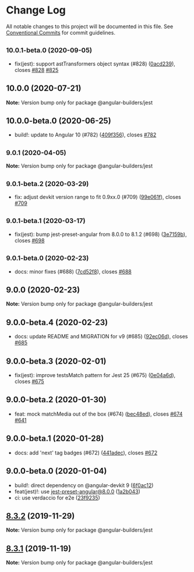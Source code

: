 # Change Log

All notable changes to this project will be documented in this file.
See [Conventional Commits](https://conventionalcommits.org) for commit guidelines.

## <small>10.0.1-beta.0 (2020-09-05)</small>

* fix(jest):  support astTransformers object syntax (#828) ([0acd239](https://github.com/just-jeb/angular-builders/tree/master/packages/jest/commit/0acd239)), closes [#828](https://github.com/just-jeb/angular-builders/tree/master/packages/jest/issues/828) [#825](https://github.com/just-jeb/angular-builders/tree/master/packages/jest/issues/825)





## 10.0.0 (2020-07-21)

**Note:** Version bump only for package @angular-builders/jest

## 10.0.0-beta.0 (2020-06-25)

- build!: update to Angular 10 (#782) ([409f356](https://github.com/just-jeb/angular-builders/tree/master/packages/jest/commit/409f356)), closes [#782](https://github.com/just-jeb/angular-builders/tree/master/packages/jest/issues/782)

## <small>9.0.1 (2020-04-05)</small>

**Note:** Version bump only for package @angular-builders/jest

## <small>9.0.1-beta.2 (2020-03-29)</small>

- fix: adjust devkit version range to fit 0.9xx.0 (#709) ([99e061f](https://github.com/just-jeb/angular-builders/tree/master/packages/jest/commit/99e061f)), closes [#709](https://github.com/just-jeb/angular-builders/tree/master/packages/jest/issues/709)

## <small>9.0.1-beta.1 (2020-03-17)</small>

- fix(jest): bump jest-preset-angular from 8.0.0 to 8.1.2 (#698) ([3e7159b](https://github.com/just-jeb/angular-builders/tree/master/packages/jest/commit/3e7159b)), closes [#698](https://github.com/just-jeb/angular-builders/tree/master/packages/jest/issues/698)

## <small>9.0.1-beta.0 (2020-02-23)</small>

- docs: minor fixes (#688) ([7cd52f8](https://github.com/just-jeb/angular-builders/tree/master/packages/jest/commit/7cd52f8)), closes [#688](https://github.com/just-jeb/angular-builders/tree/master/packages/jest/issues/688)

## 9.0.0 (2020-02-23)

**Note:** Version bump only for package @angular-builders/jest

## 9.0.0-beta.4 (2020-02-23)

- docs: update README and MIGRATION for v9 (#685) ([92ec06d](https://github.com/just-jeb/angular-builders/tree/master/packages/jest/commit/92ec06d)), closes [#685](https://github.com/just-jeb/angular-builders/tree/master/packages/jest/issues/685)

## 9.0.0-beta.3 (2020-02-01)

- fix(jest): improve testsMatch pattern for Jest 25 (#675) ([0e04a6d](https://github.com/just-jeb/angular-builders/tree/master/packages/jest/commit/0e04a6d)), closes [#675](https://github.com/just-jeb/angular-builders/tree/master/packages/jest/issues/675)

## 9.0.0-beta.2 (2020-01-30)

- feat: mock matchMedia out of the box (#674) ([bec48ed](https://github.com/just-jeb/angular-builders/tree/master/packages/jest/commit/bec48ed)), closes [#674](https://github.com/just-jeb/angular-builders/tree/master/packages/jest/issues/674) [#641](https://github.com/just-jeb/angular-builders/tree/master/packages/jest/issues/641)

## 9.0.0-beta.1 (2020-01-28)

- docs: add 'next' tag badges (#672) ([441adec](https://github.com/just-jeb/angular-builders/tree/master/packages/jest/commit/441adec)), closes [#672](https://github.com/just-jeb/angular-builders/tree/master/packages/jest/issues/672)

## 9.0.0-beta.0 (2020-01-04)

- build!: direct dependency on @angular-devkit 9 ([6f0ac12](https://github.com/just-jeb/angular-builders/tree/master/packages/jest/commit/6f0ac12))
- feat(jest)!: use jest-preset-angular@8.0.0 ([1a2b043](https://github.com/just-jeb/angular-builders/tree/master/packages/jest/commit/1a2b043))
- ci: use verdaccio for e2e ([23f9235](https://github.com/just-jeb/angular-builders/tree/master/packages/jest/commit/23f9235))

## [8.3.2](https://github.com/just-jeb/angular-builders/tree/master/packages/jest/compare/@angular-builders/jest@8.3.1...@angular-builders/jest@8.3.2) (2019-11-29)

**Note:** Version bump only for package @angular-builders/jest

## [8.3.1](https://github.com/just-jeb/angular-builders/tree/master/packages/jest/compare/@angular-builders/jest@8.3.0...@angular-builders/jest@8.3.1) (2019-11-19)

**Note:** Version bump only for package @angular-builders/jest
